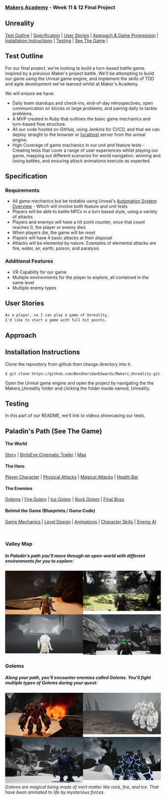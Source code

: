 
### [Makers Academy](http://www.makersacademy.com) - Week 11 & 12 Final Project
Unreality
-

[Test Outline](#Outline) | [Specification](#Specification) | [User Stories](#Story) | [Approach & Game Progression](#Approach) | [Installation Instructions](#Installation) | [Testing](#Testing) | [See The Game](#Game) |


## <a name="Outline">Test Outline</a>

For our final project, we're looking to build a turn-based battle game. Inspired by a previous Maker's project battle. We'll be attempting to build our game using the Unreal game engine, and implement the skills of TDD and agile development we've learned whilst at Maker's Academy.

We will ensure we have:
- Daily team standups and check-ins, end-of-day retrospectives, open communication on blocks or large problems, and pairing daily to tackle problems.
- A MVP created in Ruby that outlines the basic game mechanics and turn-based flow structure. 
- All our code hosted on GitHub, using Jenkins for CI/CD, and that we can deploy straight to the browser or [localhost](https://docs.unrealengine.com/en-US/Platforms/HTML5/GettingStarted/index.html) server from the unreal engine.
- High Coverage of game machanics in our unit and feature tests - Creating tests that cover a range of user experiences whilst playing our game, mapping out different scenarios for world navigation. winning and losing battles, and ensuring attack animations execute as expected.


## <a name="Specification">Specification</a>

### Requirements

- All game mechanics but be testable using Unreal's [Automation System Overview](https://docs.unrealengine.com/en-US/Programming/Automation/index.html) - Which will involve both feature and unit tests
- Players will be able to battle NPCs in a turn based style, using a variety of attacks
- Players and enemys will have a hit point counter, once that count reaches 0, the player or enemy dies
- When players die, the game will be reset
- Players will have 4 basic attacks at their disposal
- Attacks will be elemental by nature. Examples of elemental attacks are fire, water, air, earth, poison, and paralysis

### Additional Features

- VR Capablity for our game
- Multiple environments for the player to explore, all contained in the same level
- Multiple enemy types

## <a name="Story">User Stories</a>

```
As a player, so I can play a game of Unreality, 
I'd like to start a game with full hit points.

```

## <a name="Approach">Approach</a>



## <a name="Installation">Installation Instructions</a>

Clone the repository from github then change directory into it.

```
$ git clone https://github.com/BenSheridanEdwards/Makers_Unreality.git
```
Open the Unreal game engine and open the project by navigating the the Makers_Unreality folder and clicking the folder inside named, Unreality.

## <a name="Testng">Testing</a>

In this part of our README, we'll link to videos showcasing our tests.

## <a name="Game">Paladin's Path (See The Game)</a>

#### The World
[Story](#Story) | [BirdsEye Cinematic Trailer](#Birdseye) | [Map](#Map) 

#### The Hero

[Player Character](#Character) | [Physical Attacks](#PhysicalAttacks) | [Magical Attacks](#MagicalAttacks) | [Health Bar](#HealthBar)

#### The Enemies

[Golems](#Golems) | [Fire Golem](#FireGolem) | [Ice Golem](#IceGolem) | [Rock Golem](#RockGolem) | [Final Boss](#BossGolem)

####  Behind the Game (Blueprints / Game Code)

[Game Mechanics](#Mechanics) | [Level Design](#Level) | [Animations](@Animations) | [Character Skills](#Skills) | [Enemy AI](#EnemyAI)

<br>

### <a name="Map">Valley Map</a>
  
##### In Paladin's path you'll move through an open-world with different environments for you to explore: 

![](https://github.com/BenSheridanEdwards/Makers_Final_Project_Paladins_Path/blob/MVPBattle/Images/PaladinsPath-Collage.jpeg)

### <a name="Enemies">Golems</a>

##### Along your path, you'll encounter enemies called Golems. You'll fight multiple types of Golems during your quest:

![](https://github.com/BenSheridanEdwards/Makers_Final_Project_Paladins_Path/blob/MVPBattle/Images/Golem%20Types.jpeg)
*Golems are magical being made of inert matter like rock, fire, and ice. That have been animated to life by mysterious forces.*
